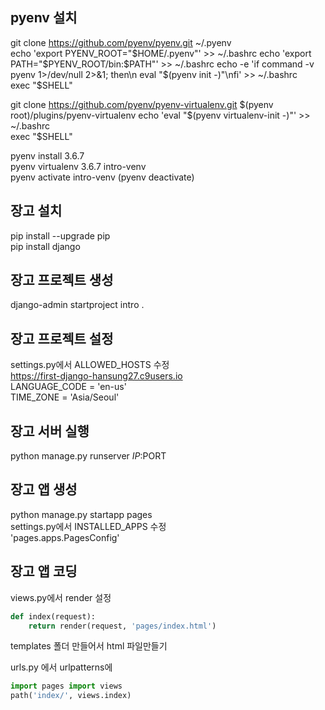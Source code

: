 ## pyenv 설치
git clone https://github.com/pyenv/pyenv.git ~/.pyenv  
echo 'export PYENV_ROOT="$HOME/.pyenv"' >> ~/.bashrc  
echo 'export PATH="$PYENV_ROOT/bin:$PATH"' >> ~/.bashrc  
echo -e 'if command -v pyenv 1>/dev/null 2>&1; then\n  eval "$(pyenv init -)"\nfi' >> ~/.bashrc  
exec "$SHELL"  

git clone https://github.com/pyenv/pyenv-virtualenv.git $(pyenv root)/plugins/pyenv-virtualenv  
echo 'eval "$(pyenv virtualenv-init -)"' >> ~/.bashrc  
exec "$SHELL"  

pyenv install 3.6.7  
pyenv virtualenv 3.6.7 intro-venv  
pyenv activate intro-venv (pyenv deactivate)  

## 장고 설치
pip install --upgrade pip  
pip install django  

## 장고 프로젝트 생성
django-admin startproject intro .

## 장고 프로젝트 설정
settings.py에서 ALLOWED_HOSTS 수정  
https://first-django-hansung27.c9users.io  
LANGUAGE_CODE = 'en-us'  
TIME_ZONE = 'Asia/Seoul'  

## 장고 서버 실행
python manage.py runserver $IP:$PORT  

## 장고 앱 생성
python manage.py startapp pages  
settings.py에서 INSTALLED_APPS 수정  
'pages.apps.PagesConfig'  

## 장고 앱 코딩
views.py에서 render 설정
``` python
def index(request):
    return render(request, 'pages/index.html')
```
templates 폴더 만들어서 html 파일만들기  

urls.py 에서 urlpatterns에  
``` python
import pages import views
path('index/', views.index)
```
